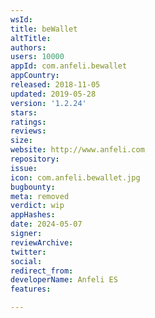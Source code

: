 ```yaml
---
wsId: 
title: beWallet
altTitle: 
authors: 
users: 10000
appId: com.anfeli.bewallet
appCountry: 
released: 2018-11-05
updated: 2019-05-28
version: '1.2.24'
stars: 
ratings: 
reviews: 
size: 
website: http://www.anfeli.com
repository: 
issue: 
icon: com.anfeli.bewallet.jpg
bugbounty: 
meta: removed
verdict: wip
appHashes: 
date: 2024-05-07
signer: 
reviewArchive: 
twitter: 
social: 
redirect_from: 
developerName: Anfeli ES
features: 

---
```


